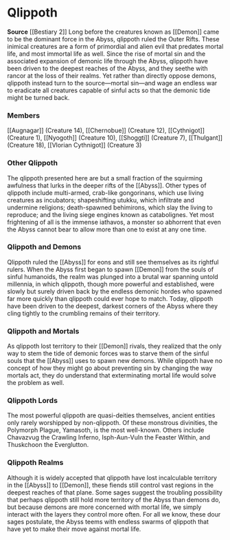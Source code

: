 ﻿---
creature_family: Qlippoth
id: '146'
name: Qlippoth
rarity: Common
source: '[[DATABASE/source/Bestiary 2|Bestiary 2]]'
trait: null
type: Creature Family

---
# Qlippoth

**Source** [[Bestiary 2]] 
Long before the creatures known as [[Demon]] came to be the dominant force in the Abyss, qlippoth ruled the Outer Rifts. These inimical creatures are a form of primordial and alien evil that predates mortal life, and most immortal life as well. Since the rise of mortal sin and the associated expansion of demonic life through the Abyss, qlippoth have been driven to the deepest reaches of the Abyss, and they seethe with rancor at the loss of their realms. Yet rather than directly oppose demons, qlippoth instead turn to the source—mortal sin—and wage an endless war to eradicate all creatures capable of sinful acts so that the demonic tide might be turned back.

### Members

[[Augnagar]] (Creature 14), [[Chernobue]] (Creature 12), [[Cythnigot]] (Creature 1), [[Nyogoth]] (Creature 10), [[Shoggti]] (Creature 7), [[Thulgant]] (Creature 18), [[Vlorian Cythnigot]] (Creature 3)

###  Other Qlippoth

The qlippoth presented here are but a small fraction of the squirming awfulness that lurks in the deeper rifts of the [[Abyss]]. Other types of qlippoth include multi-armed, crab-like gongorinans, which use living creatures as incubators; shapeshifting utukku, which infiltrate and undermine religions; death-spawned behimirons, which slay the living to reproduce; and the living siege engines known as catabolignes. Yet most frightening of all is the immense iathavos, a monster so abhorrent that even the Abyss cannot bear to allow more than one to exist at any one time.

###  Qlippoth and Demons

Qlippoth ruled the [[Abyss]] for eons and still see themselves as its rightful rulers. When the Abyss first began to spawn [[Demon]] from the souls of sinful humanoids, the realm was plunged into a brutal war spanning untold millennia, in which qlippoth, though more powerful and established, were slowly but surely driven back by the endless demonic hordes who spawned far more quickly than qlippoth could ever hope to match. Today, qlippoth have been driven to the deepest, darkest corners of the Abyss where they cling tightly to the crumbling remains of their territory.

###  Qlippoth and Mortals

As qlippoth lost territory to their [[Demon]] rivals, they realized that the only way to stem the tide of demonic forces was to starve them of the sinful souls that the [[Abyss]] uses to spawn new demons. While qlippoth have no concept of how they might go about preventing sin by changing the way mortals act, they do understand that exterminating mortal life would solve the problem as well.

###  Qlippoth Lords

The most powerful qlippoth are quasi-deities themselves, ancient entities only rarely worshipped by non-qlippoth. Of these monstrous divinities, the Polymorph Plague, Yamasoth, is the most well-known. Others include Chavazvug the Crawling Inferno, Isph-Aun-Vuln the Feaster Within, and Thuskchoon the Everglutton.

###  Qlippoth Realms

Although it is widely accepted that qlippoth have lost incalculable territory in the [[Abyss]] to [[Demon]], these fiends still control vast regions in the deepest reaches of that plane. Some sages suggest the troubling possibility that perhaps qlippoth still hold more territory of the Abyss than demons do, but because demons are more concerned with mortal life, we simply interact with the layers they control more often. For all we know, these dour sages postulate, the Abyss teems with endless swarms of qlippoth that have yet to make their move against mortal life.